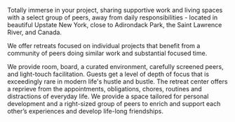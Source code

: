 Totally immerse in your project, sharing supportive work and living spaces with a select group of peers, away from daily responsibilities - located in beautiful Upstate New York, close to Adirondack Park, the Saint Lawrence River, and Canada.

We offer retreats focused on individual projects that benefit from a community of peers doing similar work and substantial focused time.
                    
We provide room, board, a curated environment, carefully screened peers, and light-touch facilitation. Guests get a level of depth of focus that is exceedingly rare in modern life's hustle and bustle. The retreat center offers a reprieve from the appointments, obligations, chores, routines and distractions of everyday life. We provide a space tailored for personal development and a right-sized group of peers to enrich and support each other’s experiences and develop life-long friendships.
